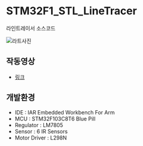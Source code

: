 # STM32F1_STL_LineTracer

라인트레이서 소스코드

![라트사진](https://user-images.githubusercontent.com/48342925/146568805-4cadd119-9329-4372-80cb-0604f74ae109.png)

## 작동영상
- [링크](https://youtu.be/0VfS1raLTQQ)

## 개발환경

- IDE : IAR Embedded Workbench For Arm
- MCU : STM32F103C8T6 Blue Pill
- Regulator : LM7805
- Sensor : 6 IR Sensors
- Motor Driver : L298N
